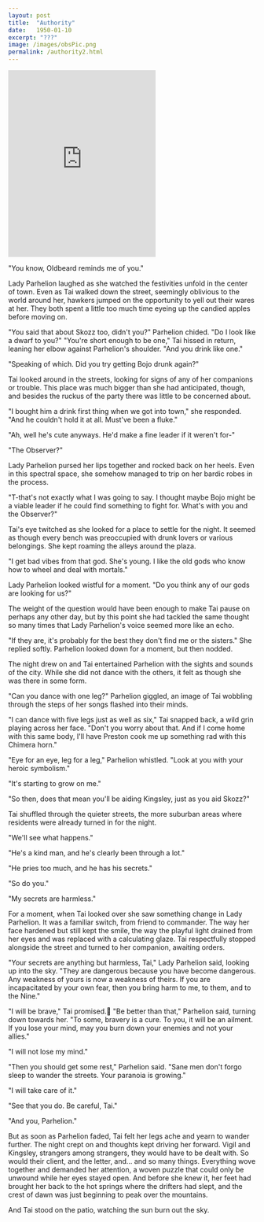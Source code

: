 ```yaml
---
layout: post
title:  "Authority"
date:   1950-01-10
excerpt: "???"
image: /images/obsPic.png
permalink: /authority2.html
---
```

<iframe src="https://open.spotify.com/embed/track/5bUdtdODnRPeQpmMoqhvVY" width="300" height="380" frameborder="0" allowtransparency="true" allow="encrypted-media"></iframe>




"You know, Oldbeard reminds me of you."

Lady Parhelion laughed as she watched the festivities unfold in the center of town. Even as Tai walked down the street, seemingly oblivious to the world around her, hawkers jumped on the opportunity to yell out their wares at her. They both spent a little too much time eyeing up the candied apples before moving on.

"You said that about Skozz too, didn't you?" Parhelion chided. "Do I look like a dwarf to you?"
"You're short enough to be one," Tai hissed in return, leaning her elbow against Parhelion's shoulder. "And you drink like one."

"Speaking of which. Did you try getting Bojo drunk again?"

Tai looked around in the streets, looking for signs of any of her companions or trouble. This place was much bigger than she had anticipated, though, and besides the ruckus of the party there was little to be concerned about.

"I bought him a drink first thing when we got into town," she responded. "And he couldn't hold it at all. Must've been a fluke."

"Ah, well he's cute anyways. He'd make a fine leader if it weren't for-"

"The Observer?"

Lady Parhelion pursed her lips together and rocked back on her heels. Even in this spectral space, she somehow managed to trip on her bardic robes in the process.

"T-that's not exactly what I was going to say. I thought maybe Bojo might be a viable leader if he could find something to fight for. What's with you and the Observer?"

Tai's eye twitched as she looked for a place to settle for the night. It seemed as though every bench was preoccupied with drunk lovers or various belongings. She kept roaming the alleys around the plaza.

"I get bad vibes from that god. She's young. I like the old gods who know how to wheel and deal with mortals."

Lady Parhelion looked wistful for a moment. "Do you think any of our gods are looking for us?"

The weight of the question would have been enough to make Tai pause on perhaps any other day, but by this point she had tackled the same thought so many times that Lady Parhelion's voice seemed more like an echo.

"If they are, it's probably for the best they don't find me or the sisters." She replied softly. Parhelion looked down for a moment, but then nodded.

The night drew on and Tai entertained Parhelion with the sights and sounds of the city. While she did not dance with the others, it felt as though she was there in some form. 

"Can you dance with one leg?" Parhelion giggled, an image of Tai wobbling through the steps of her songs flashed into their minds.

"I can dance with five legs just as well as six," Tai snapped back, a wild grin playing across her face. "Don't you worry about that. And if I come home with this same body, I'll have Preston cook me up something rad with this Chimera horn."

"Eye for an eye, leg for a leg," Parhelion whistled. "Look at you with your heroic symbolism."

"It's starting to grow on me."

"So then, does that mean you'll be aiding Kingsley, just as you aid Skozz?"

Tai shuffled through the quieter streets, the more suburban areas where residents were already turned in for the night.

"We'll see what happens."

"He's a kind man, and he's clearly been through a lot."

"He pries too much, and he has his secrets."

"So do you."

"My secrets are harmless."

For a moment, when Tai looked over she saw something change in Lady Parhelion. It was a familiar switch, from friend to commander. The way her face hardened but still kept the smile, the way the playful light drained from her eyes and was replaced with a calculating glaze. Tai respectfully stopped alongside the street and turned to her companion, awaiting orders.

"Your secrets are anything but harmless, Tai," Lady Parhelion said, looking up into the sky. "They are dangerous because you have become dangerous. Any weakness of yours is now a weakness of theirs. If you are incapacitated by your own fear, then you bring harm to me, to them, and to the Nine."

"I will be brave," Tai promised.
"Be better than that," Parhelion said, turning down towards her. "To some, bravery is a cure. To you, it will be an ailment. If you lose your mind, may you burn down your enemies and not your allies."

"I will not lose my mind."

"Then you should get some rest," Parhelion said. "Sane men don't forgo sleep to wander the streets. Your paranoia is growing."

"I will take care of it."

"See that you do. Be careful, Tai."

"And you, Parhelion."

But as soon as Parhelion faded, Tai felt her legs ache and yearn to wander further. The night crept on and thoughts kept driving her forward. Vigil and Kingsley, strangers among strangers, they would have to be dealt with. So would their client, and the letter, and… and so many things. Everything wove together and demanded her attention, a woven puzzle that could only be unwound while her eyes stayed open. And before she knew it, her feet had brought her back to the hot springs where the drifters had slept, and the crest of dawn was just beginning to peak over the mountains.

And Tai stood on the patio, watching the sun burn out the sky.
